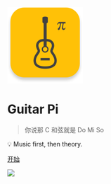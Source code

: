 ![logo](_media/amber.png)

<!-- ![logo](_media/logo_app.png) -->

# Guitar Pi

> 你说那 C 和弦就是 Do Mi So

<!-- 今天开始学习一点和声知识吧！ -->

<!-- > First came music, then came theory. -->

💡 Music first, then theory.

<!-- [GitHub](https://github.com/docsifyjs/docsify/) -->

[开始](#大家好，我是弹吉他的派)

<!-- 背景图片 -->

<!-- ![](https://ae01.alicdn.com/kf/Uc3a80d59ebc645c59fe983dcc4622203y.jpg) -->

<!-- ![](_media/audio-e-guitars-guitars-music-6966.jpg) -->

<!-- ![](_media/C0049.00_10_04_06.Still003.jpg) -->

<!-- ![](_media/stefany-andrade-GbSCAAsU2Fo-unsplash2.png) -->
<!-- ![](_media/panitan-punpuang-lwuv6jW2T3k-unsplash.jpg) -->

<!-- ![](https://pics.images.ac.cn/image/5ec942395d0ff.html) -->

<!-- ![stefany-andrade-GbSCAAsU2Fo-unsplash.png](https://i.loli.net/2020/05/23/RmbfJ6hCDeMZUjs.png) -->

<!-- ![](https://ae01.alicdn.com/kf/H4b68e346015c43ca82a25374923342c9k.jpg) -->

![](https://shop.io.mi-img.com/app/shop/img?id=shop_1392ca45bd50c7616d52132e4d061321.png)
